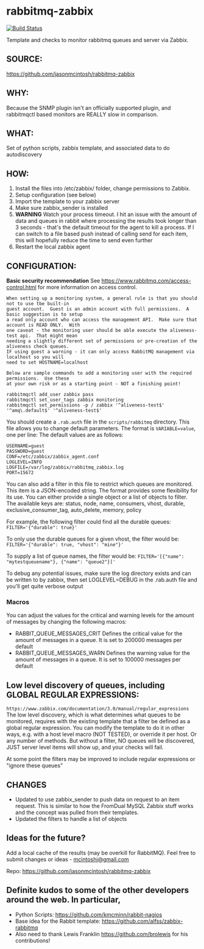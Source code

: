 rabbitmq-zabbix
=======================
[![Build Status](https://travis-ci.com/sfuerte/zbx-rabbitmq.svg?branch=master)](https://travis-ci.com/sfuerte/zbx-rabbitmq)

Template and checks to monitor rabbitmq queues and server via Zabbix.

## SOURCE: 
https://github.com/jasonmcintosh/rabbitmq-zabbix

## WHY:
Because the SNMP plugin isn't an officially supported plugin, and rabbitmqctl based monitors are REALLY slow in comparison.

## WHAT:
Set of python scripts, zabbix template, and associated data to do autodiscovery

## HOW:
1. Install the files into /etc/zabbix/ folder, change permissions to Zabbix.
2. Setup configuration (see below)
3. Import the template to your zabbix server
4. Make sure zabbix_sender is installed
5. **WARNING** Watch your process timeout.  I hit an issue with the amount of data and queues in rabbit where processing the results took longer than 3 seconds - that's the default timeout for the agent to kill a process.  If I can switch to a file based push instead of calling send for each item, this will hopefully reduce the time to send even further
6. Restart the local zabbix agent


## CONFIGURATION:
**Basic security recommendation** See https://www.rabbitmq.com/access-control.html for more information on access control.
```
When setting up a monitoring system, a general rule is that you should not to use tbe built-in
guest account.  Guest is an admin account with full permissions.  A basic suggestion is to setup 
a read only account who can access the management API.  Make sure that account is READ ONLY.  With 
one caveat - the monitoring user should be able execute the aliveness-test api.  That might mean
needing a slightly different set of permissions or pre-creation of the aliveness check queues.
IF using guest a warning - it can only access RabbitMQ management via localhost so you will 
need to set HOSTNAME=localhost

Below are sample commands to add a monitoring user with the required permissions.  Use these
at your own risk or as a starting point - NOT a finishing point!  

rabbitmqctl add_user zabbix pass
rabbitmqctl set_user_tags zabbix monitoring
rabbitmqctl set_permissions -p / zabbix '^aliveness-test$' '^amq\.default$' '^aliveness-test$'

```

You should create a `.rab.auth` file in the `scripts/rabbitmq` directory. This file allows you to change default parameters. The format is `VARIABLE=value`, one per line:
The default values are as follows:

    USERNAME=guest
    PASSWORD=guest
    CONF=/etc/zabbix/zabbix_agent.conf
    LOGLEVEL=INFO
    LOGFILE=/var/log/zabbix/rabbitmq_zabbix.log
    PORT=15672

You can also add a filter in this file to restrict which queues are monitored.
This item is a JSON-encoded string. The format provides some flexibility for
its use. You can either provide a single object or a list of objects to filter.
The available keys are: status, node, name, consumers, vhost, durable,
exclusive_consumer_tag, auto_delete, memory, policy

For example, the following filter could find all the durable queues:
`FILTER='{"durable": true}'`

To only use the durable queues for a given vhost, the filter would be:
`FILTER='{"durable": true, "vhost": "mine"}'`

To supply a list of queue names, the filter would be:
`FILTER='[{"name": "mytestqueuename"}, {"name": "queue2"}]'`

To debug any potential issues, make sure the log directory exists and can be written to by zabbix, then set LOGLEVEL=DEBUG in the .rab.auth file and you'll get quite verbose output

### Macros

You can adjust the values for the critical and warning levels for the amount of messages by changing the following macros:

- RABBIT_QUEUE_MESSAGES_CRIT Defines the critical value for the amount of messages in a queue. It is set to 200000 messages per default
- RABBIT_QUEUE_MESSAGES_WARN Defines the warning value for the amount of messages in a queue. It is set to 100000 messages per default

## Low level discovery of queues, including GLOBAL REGULAR EXPRESSIONS:
`https://www.zabbix.com/documentation/3.0/manual/regular_expressions`
The low level discovery, which is what determines what queues to be monitored, requires with the existing template that a filter be defined as a global regular expression.  You can modify the template to do it in other ways, e.g. with a host level macro (NOT TESTED), or override it per host.  Or any number of methods.  But without a filter, NO queues will be discovered, JUST server level items will show up, and your checks will fail.

At some point the filters may be improved to include regular expressions or "ignore these queues"

## CHANGES
* Updated to use zabbix_sender to push data on request to an item request.  This is similar to how the FromDual MySQL Zabbix stuff works and the concept was pulled from their templates.
* Updated the filters to handle a list of objects


## Ideas for the future?
Add a local cache of the results (may be overkill for RabbitMQ).
Feel free to submit changes or ideas - mcintoshj@gmail.com

Repo:
https://github.com/jasonmcintosh/rabbitmq-zabbix

## Definite kudos to some of the other developers around the web.  In particular,
* Python Scripts: https://github.com/kmcminn/rabbit-nagios
* Base idea for the Rabbit template:  https://github.com/alfss/zabbix-rabbitmq
* Also need to thank Lewis Franklin https://github.com/brolewis for his contributions!
